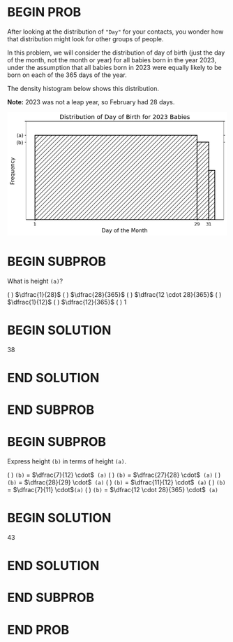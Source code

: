 # BEGIN PROB

After looking at the distribution of `"Day"` for your contacts, you
wonder how that distribution might look for other groups of people.

In this problem, we will consider the distribution of day of birth (just
the day of the month, not the month or year) for all babies born in the
year 2023, under the assumption that all babies born in 2023 were
equally likely to be born on each of the 365 days of the year.

The density histogram below shows this distribution.

**Note:** 2023 was not a leap year, so February had 28 days.

![image](docs/assets/images/sp24-midterm/baby_hist.png)

# BEGIN SUBPROB

What is height `(a)`?

( ) $\dfrac{1}{28}$ 
( ) $\dfrac{28}{365}$ 
( ) $\dfrac{12 \cdot 28}{365}$
( ) $\dfrac{1}{12}$ 
( ) $\dfrac{12}{365}$ 
( ) $1$

# BEGIN SOLUTION

<average>38</average>

# END SOLUTION

# END SUBPROB

# BEGIN SUBPROB

Express height `(b)` in terms of height `(a)`.

( ) `(b)` =  $\dfrac{7}{12} \cdot$` (a)`
( ) `(b)` =  $\dfrac{27}{28} \cdot$` (a)`
( ) `(b)` =  $\dfrac{28}{29} \cdot$` (a)`
( ) `(b)` =  $\dfrac{11}{12} \cdot$` (a)`
( ) `(b)` =  $\dfrac{7}{11} \cdot$`(a)`
( ) `(b)` =  $\dfrac{12 \cdot 28}{365} \cdot$` (a)`

# BEGIN SOLUTION

<average>43</average>

# END SOLUTION

# END SUBPROB

# END PROB
